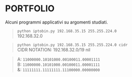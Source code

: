 # PORTFOLIO
Alcuni programmi applicativi su argomenti studiati.

> `python iptobin.py 192.168.35.15 255.255.224.0`  
   192.168.32.0
   
> `python iptobin.py 192.168.35.15 255.255.224.0 cidr`  
   CIDR NOTATION: 192.168.32.0/19
   nil


> A: `11000000.10101000.00100011.00001111`  
B: `11000000.10101000.00100011.00001111`  
&: `11111111.11111111.11100000.00000000`

